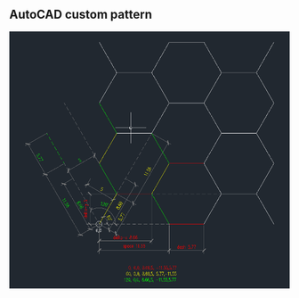 AutoCAD custom pattern
---

![pattern](https://github.com/rern/tips/blob/master/AutoCAD/pattern.png)
